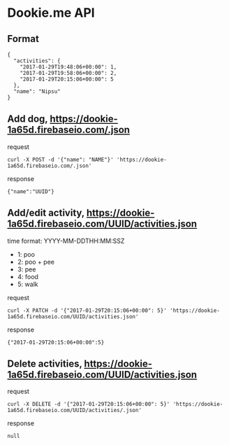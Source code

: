 # Dookie.me API

## Format
    
    {
      "activities": {
        "2017-01-29T19:48:06+00:00": 1,
        "2017-01-29T19:58:06+00:00": 2,
        "2017-01-29T20:15:06+00:00": 5
      },
      "name": "Nipsu"
    }

## Add dog, https://dookie-1a65d.firebaseio.com/.json

request

    curl -X POST -d '{"name": "NAME"}' 'https://dookie-1a65d.firebaseio.com/.json'

response

    {"name":"UUID"}

## Add/edit activity, https://dookie-1a65d.firebaseio.com/UUID/activities.json

time format: YYYY-MM-DDTHH:MM:SSZ

- 1: poo
- 2: poo + pee
- 3: pee
- 4: food
- 5: walk

request

    curl -X PATCH -d '{"2017-01-29T20:15:06+00:00": 5}' 'https://dookie-1a65d.firebaseio.com/UUID/activities.json'

response

    {"2017-01-29T20:15:06+00:00":5}

## Delete activities, https://dookie-1a65d.firebaseio.com/UUID/activities.json

request

    curl -X DELETE -d '{"2017-01-29T20:15:06+00:00": 5}' 'https://dookie-1a65d.firebaseio.com/UUID/activities/.json'

response

    null